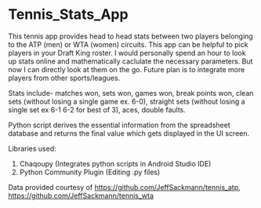 # Tennis_Stats_App

This tennis app provides head to head stats between two players belonging to the ATP (men) or WTA (women) circuits. This app can be helpful to pick players in your Draft King roster. I would personally spend an hour to look up stats online and mathematically caclulate the necessary parameters. But now I can directly look at them on the go. Future plan is to integrate more players from other sports/leagues. 

Stats include- matches won, sets won, games won, break points won, clean sets (without losing a single game ex. 6-0), straight sets (without losing a single set ex 6-1 6-2 for best of 3), aces, double faults.  

Python script derives the essential information from the spreadsheet database and returns the final value which gets displayed in the UI screen.  

Libraries used:
1) Chaqoupy (Integrates python scripts in Android Studio IDE)
2) Python Community Plugin (Editing .py files)

Data provided courtesy of https://github.com/JeffSackmann/tennis_atp, https://github.com/JeffSackmann/tennis_wta
